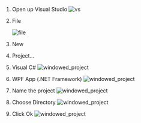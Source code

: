 
1) Open up Visual Studio
![vs](https://github.com/ravenleeblack/Illeshian-Ide/assets/76606152/b6de6000-eb7c-4115-84e9-35505189582d)

2) File
   
   ![file](https://github.com/ravenleeblack/Illeshian-Ide/assets/76606152/fa7258aa-a4c9-4f63-8cad-c57d211dbdef)

3) New
4) Project...
   
5) Visual C#
![windowed_project](https://github.com/ravenleeblack/Illeshian-Ide/assets/76606152/0f432ebc-6e58-4355-bfe3-b0e47c0b39df)


6) WPF App (.NET Framework)
![windowed_project](https://github.com/ravenleeblack/Illeshian-Ide/assets/76606152/9c3514bf-e114-48a9-9b83-111b80842f9c)


7) Name the project
![windowed_project](https://github.com/ravenleeblack/Illeshian-Ide/assets/76606152/9e3c7ee3-3081-4637-9f50-93997ed2998e)


8) Choose Directory
![windowed_project](https://github.com/ravenleeblack/Illeshian-Ide/assets/76606152/38ba900e-049b-41c7-bd4f-bbcde589b9b1)


9) Click Ok
![windowed_project](https://github.com/ravenleeblack/Illeshian-Ide/assets/76606152/dcc5516d-835e-4890-a3be-26678e136fdc)


